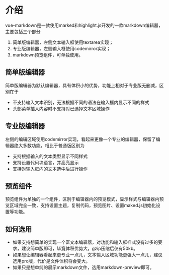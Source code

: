 # 介绍

vue-markdown是一款使用marked和highlight.js开发的一款markdown编辑器，主要包括三个部分

1. 简单版编辑器，左侧文本输入框使用textarea实现；
2. 专业版编辑器，左侧输入框使用codemirror实现；
3. markdown预览组件，可单独使用。

## 简单版编辑器
简单版编辑器为默认编辑器，具有体积小的优势，功能上相对于专业版无删减，区别在于
- 不支持输入文本识别，无法根据不同的语法在输入框内显示不同的样式
- 头部菜单插入内容时不支持对已选择文本区域操作
## 专业版编辑器
左侧的编辑区域使用codemirror实现，看起来更像一个专业的编辑器，保留了编辑器绝大多数功能，相比于普通版区别为
- 支持根据输入的文本类型显示不同样式
- 支持设置代码块语言，并高亮显示
- 支持对输入框内的文本选中后进行操作
## 预览组件
预览组件为单独的一个组件，区别于编辑器内的预览模式，显示样式与编辑器内预览区域完全一致，支持设置主题，复制代码，预览图片、设置maked.js初始化设置等功能。

## 如何选用

- 如果支持想简单的实现一个富文本编辑器，对功能和输入框样式没有过多的要求，建议简单版即可，毕竟体积优势大，gzip压缩后仅有50kb。
- 如果想让编辑器看起来更专业一点儿，文本输入区域功能更强大一点儿，建议选用pro版，代价是文件体积将会变大。
- 如果只是想单纯的展示markdown文件，选用markdown-preview即可。

             
